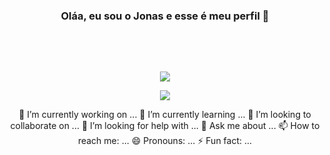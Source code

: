 <div align="center">
<h3>Oláa, eu sou o Jonas e esse é meu perfil 👋<H3>
<br><br>
</div>

  <div align="center">
  
 ![](https://github-readme-stats.vercel.app/api?username=joonasmartinez&theme=prussian&show_icons=true)
 
 ![](https://github-readme-stats.vercel.app/api/top-langs/?username=joonasmartinez&layout=compact)
  
🔭 I’m currently working on ...
🌱 I’m currently learning ...
👯 I’m looking to collaborate on ...
🤔 I’m looking for help with ...
💬 Ask me about ...
📫 How to reach me: ...
😄 Pronouns: ...
⚡ Fun fact: ...

  
  </div>

